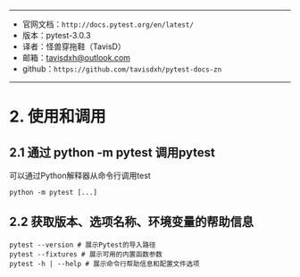 ----
 - 官网文档：``http://docs.pytest.org/en/latest/``
 - 版本：pytest-3.0.3
 - 译者：怪兽穿拖鞋（TavisD）
 - 邮箱：tavisdxh@outlook.com
 - github：``https://github.com/tavisdxh/pytest-docs-zn``

-----


# 2. 使用和调用

## 2.1 通过 python -m pytest 调用pytest

可以通过Python解释器从命令行调用test

``python -m pytest [...]``

## 2.2 获取版本、选项名称、环境变量的帮助信息

	pytest --version # 展示Pytest的导入路径
	pytest --fixtures # 展示可用的内置函数参数
	pytest -h | --help # 展示命令行帮助信息和配置文件选项



